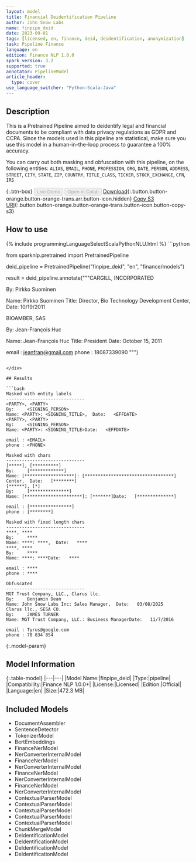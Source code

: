 ```yaml
---
layout: model
title: Financial Deidentification Pipeline
author: John Snow Labs
name: finpipe_deid
date: 2023-09-01
tags: [licensed, en, finance, deid, deidentification, anonymization]
task: Pipeline Finance
language: en
edition: Finance NLP 1.0.0
spark_version: 3.2
supported: true
annotator: PipelineModel
article_header:
  type: cover
use_language_switcher: "Python-Scala-Java"
---
```


## Description

This is a Pretrained Pipeline aimed to deidentify legal and financial documents to be compliant with data privacy regulations as GDPR and CCPA. Since the models used in this pipeline are statistical, make sure you use this model in a human-in-the-loop process to guarantee a 100% accuracy.

You can carry out both masking and obfuscation with this pipeline, on the following entities:
`ALIAS`, `EMAIL`, `PHONE`, `PROFESSION`, `ORG`, `DATE`, `PERSON`, `ADDRESS`, `STREET`, `CITY`, `STATE`, `ZIP`, `COUNTRY`, `TITLE_CLASS`, `TICKER`, `STOCK_EXCHANGE`, `CFN`, `IRS`

{:.btn-box}
<button class="button button-orange" disabled>Live Demo</button>
<button class="button button-orange" disabled>Open in Colab</button>
[Download](https://s3.amazonaws.com/auxdata.johnsnowlabs.com/finance/models/finpipe_deid_en_1.0.0_3.2_1693602013381.zip){:.button.button-orange.button-orange-trans.arr.button-icon.hidden}
[Copy S3 URI](s3://auxdata.johnsnowlabs.com/finance/models/finpipe_deid_en_1.0.0_3.2_1693602013381.zip){:.button.button-orange.button-orange-trans.button-icon.button-copy-s3}

## How to use



<div class="tabs-box" markdown="1">
{% include programmingLanguageSelectScalaPythonNLU.html %}
```python

from sparknlp.pretrained import PretrainedPipeline

deid_pipeline = PretrainedPipeline("finpipe_deid", "en", "finance/models")

result = deid_pipeline.annotate("""CARGILL, INCORPORATED

By:     Pirkko Suominen



Name: Pirkko Suominen Title: Director, Bio Technology Development  Center,  Date:   10/19/2011

BIOAMBER, SAS

By:     Jean-François Huc



Name: Jean-François Huc  Title: President Date:   October 15, 2011

email : jeanfran@gmail.com
phone : 18087339090 """)

```

</div>

## Results

```bash
Masked with entity labels
------------------------------
<PARTY>, <PARTY>
By:     <SIGNING_PERSON>
Name: <PARTY>: <SIGNING_TITLE>,  Date:   <EFFDATE>
<PARTY>, <PARTY>
By:     <SIGNING_PERSON>
Name: <PARTY>: <SIGNING_TITLE>Date:   <EFFDATE>

email : <EMAIL>
phone : <PHONE>

Masked with chars
------------------------------
[*****], [**********]
By:     [*************]
Name: [*******************]: [**********************************]  Center,  Date:   [********]
[******], [*]
By:     [***************]
Name: [**********************]: [*******]Date:   [**************]

email : [****************]
phone : [********]

Masked with fixed length chars
------------------------------
****, ****
By:     ****
Name: ****: ****,  Date:   ****
****, ****
By:     ****
Name: ****: ****Date:   ****

email : ****
phone : ****

Obfuscated
------------------------------
MGT Trust Company, LLC., Clarus llc.
By:     Benjamin Dean
Name: John Snow Labs Inc: Sales Manager,  Date:   03/08/2025
Clarus llc., SESA CO.
By:     JAMES TURNER
Name: MGT Trust Company, LLC.: Business ManagerDate:   11/7/2016

email : Tyrus@google.com
phone : 78 834 854

```

{:.model-param}
## Model Information

{:.table-model}
|---|---|
|Model Name:|finpipe_deid|
|Type:|pipeline|
|Compatibility:|Finance NLP 1.0.0+|
|License:|Licensed|
|Edition:|Official|
|Language:|en|
|Size:|472.3 MB|

## Included Models

- DocumentAssembler
- SentenceDetector
- TokenizerModel
- BertEmbeddings
- FinanceNerModel
- NerConverterInternalModel
- FinanceNerModel
- NerConverterInternalModel
- FinanceNerModel
- NerConverterInternalModel
- FinanceNerModel
- NerConverterInternalModel
- ContextualParserModel
- ContextualParserModel
- ContextualParserModel
- ContextualParserModel
- ContextualParserModel
- ChunkMergeModel
- DeIdentificationModel
- DeIdentificationModel
- DeIdentificationModel
- DeIdentificationModel